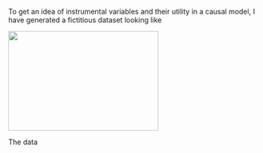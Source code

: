 To get an idea of instrumental variables and their utility in a causal model, I have generated a fictitious dataset looking like 

<img src="https://github.com/user-attachments/assets/ec5418df-936d-4bc3-baf3-a963f631ffce" height="200" width="300"/>

The data 
